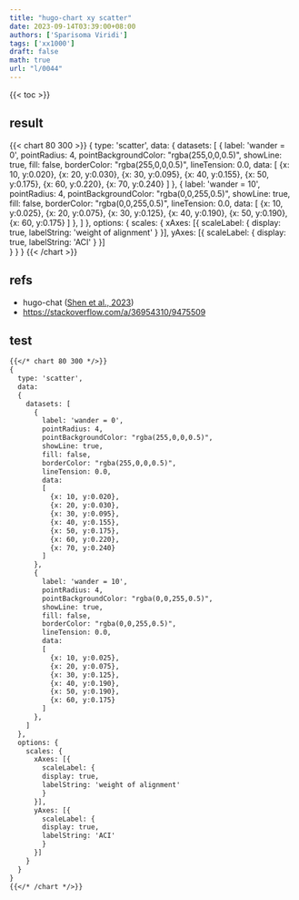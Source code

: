 ```yaml
---
title: "hugo-chart xy scatter"
date: 2023-09-14T03:39:00+08:00
authors: ['Sparisoma Viridi']
tags: ['xx1000']
draft: false
math: true
url: "l/0044"
---
```

{{< toc >}}

## result
{{< chart 80 300 >}}
{
  type: 'scatter',
  data:
  {
    datasets: [
      {
        label: 'wander = 0',
        pointRadius: 4,
        pointBackgroundColor: "rgba(255,0,0,0.5)",
        showLine: true,
        fill: false,
        borderColor: "rgba(255,0,0,0.5)",
        lineTension: 0.0,
        data:
        [
          {x: 10, y:0.020},
          {x: 20, y:0.030},
          {x: 30, y:0.095},
          {x: 40, y:0.155},
          {x: 50, y:0.175},
          {x: 60, y:0.220},
          {x: 70, y:0.240}
        ]
      },
      {
        label: 'wander = 10',
        pointRadius: 4,
        pointBackgroundColor: "rgba(0,0,255,0.5)",
        showLine: true,
        fill: false,
        borderColor: "rgba(0,0,255,0.5)",
        lineTension: 0.0,
        data:
        [
          {x: 10, y:0.025},
          {x: 20, y:0.075},
          {x: 30, y:0.125},
          {x: 40, y:0.190},
          {x: 50, y:0.190},
          {x: 60, y:0.175}
        ]
      },
    ]
  },
  options: {
    scales: {
      xAxes: [{
        scaleLabel: {
        display: true,
        labelString: 'weight of alignment'
        }
      }],
      yAxes: [{
        scaleLabel: {
        display: true,
        labelString: 'ACI'
        }
      }]    
    }
  }
}
{{< /chart >}}


## refs
+ hugo-chat ([Shen et al., 2023](https://github.com/shen-yu/hugo-chart))
+ https://stackoverflow.com/a/36954310/9475509


## test
```md
{{</* chart 80 300 */>}}
{
  type: 'scatter',
  data:
  {
    datasets: [
      {
        label: 'wander = 0',
        pointRadius: 4,
        pointBackgroundColor: "rgba(255,0,0,0.5)",
        showLine: true,
        fill: false,
        borderColor: "rgba(255,0,0,0.5)",
        lineTension: 0.0,
        data:
        [
          {x: 10, y:0.020},
          {x: 20, y:0.030},
          {x: 30, y:0.095},
          {x: 40, y:0.155},
          {x: 50, y:0.175},
          {x: 60, y:0.220},
          {x: 70, y:0.240}
        ]
      },
      {
        label: 'wander = 10',
        pointRadius: 4,
        pointBackgroundColor: "rgba(0,0,255,0.5)",
        showLine: true,
        fill: false,
        borderColor: "rgba(0,0,255,0.5)",
        lineTension: 0.0,
        data:
        [
          {x: 10, y:0.025},
          {x: 20, y:0.075},
          {x: 30, y:0.125},
          {x: 40, y:0.190},
          {x: 50, y:0.190},
          {x: 60, y:0.175}
        ]
      },
    ]
  },
  options: {
    scales: {
      xAxes: [{
        scaleLabel: {
        display: true,
        labelString: 'weight of alignment'
        }
      }],
      yAxes: [{
        scaleLabel: {
        display: true,
        labelString: 'ACI'
        }
      }]    
    }
  }
}
{{</* /chart */>}}
```
